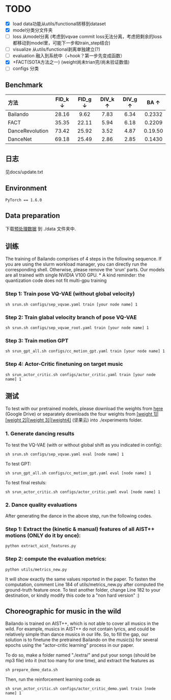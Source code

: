 
# TODO

- [x] load data功能从utils/functional转移到dataset
- [x] model分类分文件夹
- [ ] loss 从model分离 (考虑到vqvae commit loss无法分离，考虑把剩余的loss都移动到model里，可能下一步和train_step结合)
- [ ] visualize 从utils/functional剥离单独建立(?)
- [ ] evaluation 融入到系统中（+hook？第一步先变成函数）
- [x] +FACT(SOTA方法之一) (weight尚未trian完/尚未验证数值)
- [ ] configs 分类

## Benchmark

| 方法  | FID_k $\downarrow$ | FID_g $\downarrow$ | DIV_k $\uparrow$ | DIV_g $\uparrow$  | BA $\uparrow$ |
| :--- | :----: | :----: | :----: | :----: | :----: |
| Bailando | 28.16 | 9.62 | 7.83 | 6.34 | 0.2332 |
| FACT | 35.35 | 22.11 | 5.94 | 6.18 | 0.2209 |
| DanceRevolution | 73.42 | 25.92 | 3.52 | 4.87 | 0.19.50 |
| DanceNet | 69.18 | 25.49 | 2.86 | 2.85 | 0.1430 |


## 日志

见docs/update.txt

## Environment
````PyTorch == 1.6.0````

## Data preparation

下载[预处理数据](https://drive.google.com/file/d/1EGJeBE1fE59ByjxR_-ipwV6Dz-Cx-stT/view?usp=sharing) 到 ./data 文件夹中.

## 训练

The training of Bailando comprises of 4 steps in the following sequence. If you are using the slurm workload manager, you can directly run the corresponding shell. Otherwise, please remove the 'srun' parts. Our models are all trained with single NVIDIA V100 GPU. * A kind reminder: the quantization code does not fit multi-gpu training
<!-- If you are using the slurm workload manager, run the code as

If not, run -->

### Step 1: Train pose VQ-VAE (without global velocity)

    sh srun.sh configs/sep_vqvae.yaml train [your node name] 1

### Step 2: Train glabal velocity branch of pose VQ-VAE

    sh srun.sh configs/sep_vqvae_root.yaml train [your node name] 1

### Step 3: Train motion GPT

    sh srun_gpt_all.sh configs/cc_motion_gpt.yaml train [your node name] 1

### Step 4: Actor-Critic finetuning on target music 

    sh srun_actor_critic.sh configs/actor_critic.yaml train [your node name] 1

## 测试

To test with our pretrained models, please download the weights from [here](https://drive.google.com/file/d/1Fi0TIiBV6EQAQrBU0IOnlke2Nu4IcutC/view?usp=sharing) (Google Drive) or separately downloads the four weights from [[weight 1]](https://www.jianguoyun.com/p/DcicSkIQ6OS4CRiH8LYE)|[[weight 2]](https://www.jianguoyun.com/p/DTi-B1wQ6OS4CRjonbwEIAA)|[[weight 3]](https://www.jianguoyun.com/p/Dde220EQ6OS4CRiD8LYE)|[[weight4]](https://www.jianguoyun.com/p/DRHA80cQ6OS4CRiC8LYE) (坚果云) into ./experiments folder.

### 1. Generate dancing results

To test the VQ-VAE (with or without global shift as you indicated in config):

````sh srun.sh configs/sep_vqvae.yaml eval [node name] 1````

To test GPT:

````sh srun_gpt_all.sh configs/cc_motion_gpt.yaml eval [node name] 1````
   
To test final restuls:
    
````sh srun_actor_critic.sh configs/actor_critic.yaml eval [node name] 1````

### 2. Dance quality evaluations

After generating the dance in the above step, run the following codes.

### Step 1: Extract the (kinetic & manual) features of all AIST++ motions (ONLY do it by once):
    
````python extract_aist_features.py````


### Step 2: compute the evaluation metrics:

````python utils/metrics_new.py````

It will show exactly the same values reported in the paper. To fasten the computation, comment Line 184 of utils/metrics_new.py after computed the ground-truth feature once. To test another folder, change Line 182 to your destination, or kindly modify this code to a "non hard version" :)

## Choreographic for music in the wild

Bailando is trained on AIST++, which is not able to cover all musics in the wild. For example, musics in AIST++ do not contain lyrics, and could be relatively simple than dance musics in our life. So, to fill the gap, our solution is to finetune the pretrained Bailando on the music(s) for several epochs using the "actor-critic learning" process in our paper.  

To do so, make a folder named "./extra/" and put your songs (should be mp3 file) into it (not too many for one time), and extract the features as

````sh prepare_demo_data.sh````
    
Then, run the reinforcement learning code as

````sh srun_actor_critic.sh configs/actor_critic_demo.yaml train [node name] 1````




